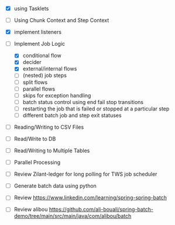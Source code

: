 - [x] using Tasklets
- [ ] Using Chunk Context and Step Context
- [x] implement listeners
- [ ] Implement Job Logic
    - [x] conditional flow
    - [x] decider 
    - [x] external/internal flows
    - [ ] (nested) job steps
    - [ ] split flows
    - [ ] parallel flows
    - [ ] skips for exception handling
    - [ ] batch status control using end fail stop transitions
    - [ ] restarting the job that is failed or stopped at a particular step
    - [ ] different batch job and step exit statuses

- [ ] Reading/Writing to CSV Files
- [ ] Read/Write to DB
- [ ] Read/Writing to Multiple Tables
- [ ] Parallel Processing

- [ ] Review Zilant-ledger for long polling for TWS job scheduler
- [ ] Generate batch data using python
- [ ] Review https://www.linkedin.com/learning/spring-spring-batch
- [ ] Review alibou  https://github.com/ali-bouali/spring-batch-demo/tree/main/src/main/java/com/alibou/batch




